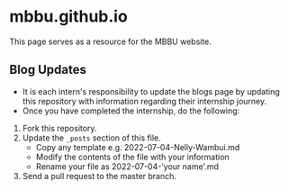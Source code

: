 # mbbu.github.io

This page serves as a resource for the MBBU website.

## Blog Updates
- It is each intern's responsibility to update the blogs page by updating this repository with information regarding their internship journey. 
- Once you have completed the internship, do the following:
 1. Fork this repository.
 2. Update the `_posts` section of this file. 
      - Copy any template e.g. 2022-07-04-Nelly-Wambui.md
      - Modify the contents of the file with your information
      - Rename your file as 2022-07-04-'your name'.md
 3. Send a pull request to the master branch.
